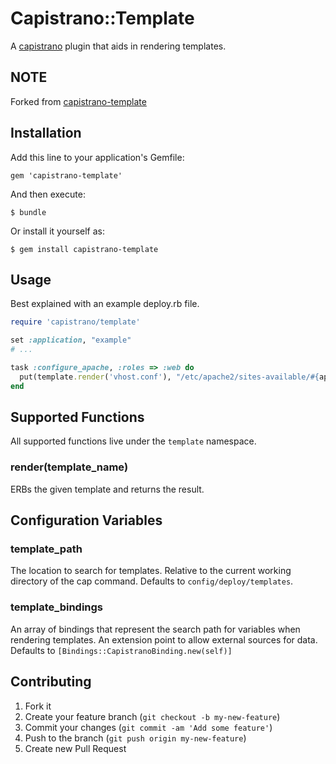 # Capistrano::Template

A [capistrano](http://capistranorb.com/) plugin that aids in rendering templates.


## NOTE
Forked from [capistrano-template](https://github.com/pitluga/capistrano-template)

## Installation

Add this line to your application's Gemfile:

    gem 'capistrano-template'

And then execute:

    $ bundle

Or install it yourself as:

    $ gem install capistrano-template

## Usage

Best explained with an example deploy.rb file.

```ruby
require 'capistrano/template'

set :application, "example"
# ...

task :configure_apache, :roles => :web do
  put(template.render('vhost.conf'), "/etc/apache2/sites-available/#{application}.conf")
end
```

## Supported Functions

All supported functions live under the ```template``` namespace.

### render(template_name)

ERBs the given template and returns the result.

## Configuration Variables

### template_path

The location to search for templates. Relative to the current working directory of the cap command. Defaults to ```config/deploy/templates```.


### template_bindings

An array of bindings that represent the search path for variables when rendering templates. An extension point to allow external sources for data. Defaults to ```[Bindings::CapistranoBinding.new(self)]```


## Contributing

1. Fork it
2. Create your feature branch (`git checkout -b my-new-feature`)
3. Commit your changes (`git commit -am 'Add some feature'`)
4. Push to the branch (`git push origin my-new-feature`)
5. Create new Pull Request

